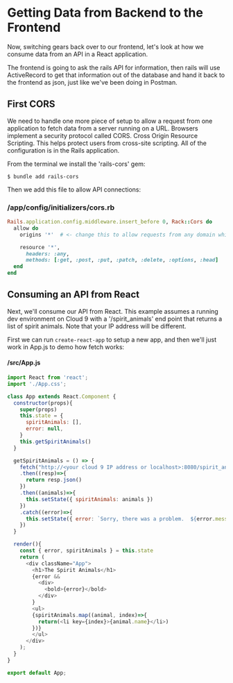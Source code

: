 # Getting Data from Backend to the Frontend

Now, switching gears back over to our frontend, let's look at how we consume data from an API in a React application.

The frontend is going to ask the rails API for information, then rails will use ActiveRecord to get that information out of the database and hand it back to the frontend as json, just like we've been doing in Postman.

## First CORS
We need to handle one more piece of setup to allow a request from one application to fetch data from a server running on a URL.  Browsers implement a security protocol called CORS.  Cross Origin Resource Scripting.  This helps protect users from cross-site scripting.  All of the configuration is in the Rails application.

From the terminal we install the 'rails-cors' gem:
```
$ bundle add rails-cors
```

Then we add this file to allow API connections:

### /app/config/initializers/cors.rb
```ruby
Rails.application.config.middleware.insert_before 0, Rack::Cors do
  allow do
    origins '*'  # <- change this to allow requests from any domain while in development.

    resource '*',
      headers: :any,
      methods: [:get, :post, :put, :patch, :delete, :options, :head]
  end
end
```


## Consuming an API from React

Next, we'll consume our API from React.  This example assumes a running dev environment on Cloud 9 with a '/spirit_animals' end point that returns a list of spirit animals.  Note that your IP address will be different.

First we can run ```create-react-app``` to setup a new app, and then we'll just work in App.js to demo how fetch works:

#### /src/App.js

```javascript
import React from 'react';
import './App.css';

class App extends React.Component {
  constructor(props){
    super(props)
    this.state = {
      spiritAnimals: [],
      error: null,
    }
    this.getSpiritAnimals()
  }

  getSpiritAnimals = () => {
    fetch("http://<your cloud 9 IP address or localhost>:8080/spirit_animals")
    .then((resp)=>{
      return resp.json()
    })
    .then((animals)=>{
      this.setState({ spiritAnimals: animals })
    })
    .catch((error)=>{
      this.setState({ error: `Sorry, there was a problem.  ${error.message}`})
    })
  }

  render(){
    const { error, spiritAnimals } = this.state
    return (
      <div className="App">
        <h1>The Spirit Animals</h1>
        {error &&
          <div>
            <bold>{error}</bold>
          </div>
        }
        <ul>
        {spiritAnimals.map((animal, index)=>{
          return(<li key={index}>{animal.name}</li>)
        })}
        </ul>
      </div>
    );
  }
}

export default App;
```
